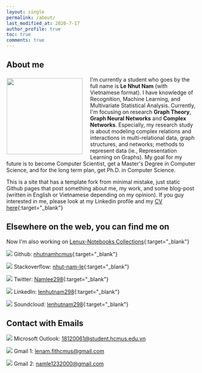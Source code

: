 ```yaml
---
layout: single
permalink: /about/
last_modified_at: 2020-7-17
author_profile: true
toc: true
comments: true
---
```


## About me

<p><img style="float: left;margin:5px 20px 5px 1px" src="{{site.baseurl}}/assets/images/avt/avt.jpg" width="200px"></p>

I'm currently a student who goes by the full name is **Le Nhut Nam** (with Vietnamese format). I have knowledge of Recognition, Machine Learning, and Multivariate Statistical Analysis. Currently, I'm focusing on research **Graph Theory**, **Graph Neural Networks** and **Complex Networks**. Especially, my research study is about modeling complex relations and interactions in multi-relational data, graph structures, and networks; methods to represent data (ie., Representation Learning on Graphs). My goal for my future is to become Computer Scientist, get a Master's Degree in Computer Science, and for the long term plan, get Ph.D. in Computer Science.

This is a site that has a template fork from minimal mistake, just static Github pages that post something about me, my work, and some blog-post (written in English or Vietnamese depending on my opinion). If you guy interested in me, please look at my Linkedin profile and my [CV here](https://docs.google.com/viewer?url=https://raw.githubusercontent.com/nhutnamhcmus/resume/main/resume.pdf){:target="_blank"}


## Elsewhere on the web, you can find me on

Now I'm also working on [Lenux-Notebooks Collections](https://nhutnamhcmus.github.io/lenux-notebooks/){:target="_blank"}

<img src="https://img.icons8.com/color/30/000000/github--v1.png"/> Github: [nhutnamhcmus](https://github.com/nhutnamhcmus){:target="_blank"}

<img src="https://img.icons8.com/color/30/000000/stackoverflow.png"/> Stackoverflow: [nhut-nam-le](https://stackoverflow.com/users/14214183/nhut-nam-le){:target="_blank"}

<img src="https://img.icons8.com/fluent/30/000000/twitter.png"/> Twitter: [Namlee298](https://twitter.com/Namlee298){:target="_blank"}

<img src="https://img.icons8.com/fluent/30/000000/linkedin.png"/> LinkedIn: [lenhutnam298](https://www.linkedin.com/in/lenhutnam298/){:target="_blank"}

<img src="https://img.icons8.com/color/30/000000/soundcloud.png"/> Soundcloud: [lenhutnam298](https://soundcloud.com/lenhutnam298){:target="_blank"}

## Contact with Emails

<img src="https://img.icons8.com/color/30/000000/microsoft-outlook-2019--v2.png"/> Microsoft Outlook: 18120061@student.hcmus.edu.vn

<img src="https://img.icons8.com/color/30/000000/gmail-new.png"/> Gmail 1: lenam.fithcmus@gmail.com

<img src="https://img.icons8.com/color/30/000000/gmail-new.png"/> Gmail 2: namle1232000@gmail.com


